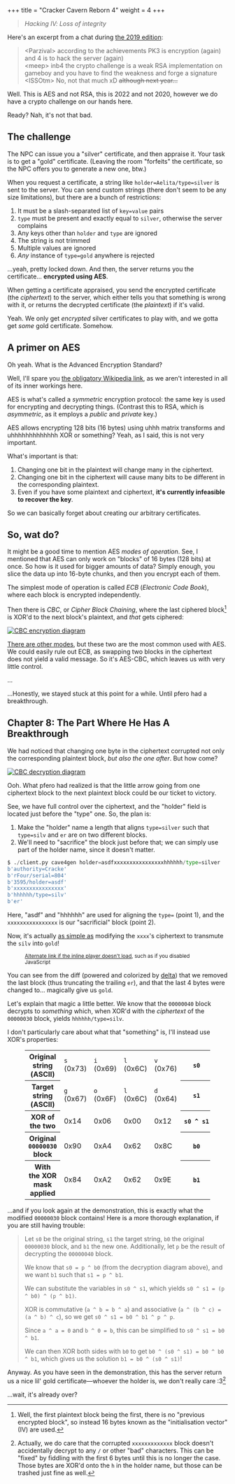 +++
title = "Cracker Cavern Reborn 4"
weight = 4
+++

> *Hacking Ⅳ: Loss of integrity*

<!-- more -->

<style>
	main img { background-color: #ffffff80; }
</style>

Here's an excerpt from a chat during [the 2019 edition](@/fools2019/pk3/index.md):

> &lt;Parzival&gt; according to the achievements PK3 is encryption (again) and 4 is to hack the server (again)  
> &lt;meep&gt; inb4 the crypto challenge is a weak RSA implementation on gameboy and you have to find the weakness and forge a signature  
> &lt;ISSOtm&gt; No, not that much xD ~~although next year...~~

Well.
This is AES and not RSA, this is 2022 and not 2020, however we do have a crypto challenge on our hands here.

Ready?
Nah, it's not that bad.

## The challenge

The NPC can issue you a "silver" certificate, and then appraise it.
Your task is to get a "gold" certificate.
(Leaving the room "forfeits" the certificate, so the NPC offers you to generate a new one, btw.)

When you request a certificate, a string like `holder=Aelita/type=silver` is sent to the server.
You can send custom strings (there don't seem to be any size limitations), but there are a bunch of restrictions:

1. It must be a slash-separated list of `key=value` pairs
2. `type` must be present and exactly equal to `silver`, otherwise the server complains
3. Any keys other than `holder` and `type` are ignored
4. The string is not trimmed
5. Multiple values are ignored
6. *Any* instance of `type=gold` anywhere is rejected

...yeah, pretty locked down.
And then, the server returns you the certificate... **encrypted using AES**.

When getting a certificate appraised, you send the encrypted certificate (the *ciphertext*) to the server, which either tells you that something is wrong with it, or returns the decrypted certificate (the *plaintext*) if it's valid.

Yeah. We only get *encrypted* silver certificates to play with, and we gotta get *some* gold certificate.
Somehow.

## A primer on AES

Oh yeah.
What is the Advanced Encryption Standard?

Well, I'll spare you [the obligatory Wikipedia link](//en.wikipedia.org/wiki/Advanced_Encryption_Standard), as we aren't interested in all of its inner workings here.

AES is what's called a *symmetric* encryption protocol: the same key is used for encrypting and decrypting things.
(Contrast this to RSA, which is *asymmetric*, as it employs a *public* and *private* key.)

AES allows encrypting 128 bits (16 bytes) using uhhh matrix transforms and uhhhhhhhhhhhhh XOR or something?
Yeah, as I said, this is not very important.

What's important is that:
1. Changing one bit in the plaintext will change many in the ciphertext.
2. Changing one bit in the ciphertext will cause many bits to be different in the corresponding plaintext.
3. Even if you have some plaintext and ciphertext, **it's currently infeasible to recover the key**.

So we can basically forget about creating our arbitrary certificates.

## So, wat do?

It might be a good time to mention AES *modes of operation*.
See, I mentioned that AES can only work on "blocks" of 16 bytes (128 bits) at once.
So how is it used for bigger amounts of data?
Simply enough, you slice the data up into 16-byte chunks, and then you encrypt each of them.

The simplest mode of operation is called *ECB* (*Electronic Code Book*), where each block is encrypted independently.

Then there is *CBC*, or *Cipher Block Chaining*, where the last ciphered block[^iv] is XOR'd to the next block's plaintext, and *that* gets ciphered:

[![CBC encryption diagram](//upload.wikimedia.org/wikipedia/commons/8/80/CBC_encryption.svg)](//en.wikipedia.org/wiki/File:CBC_encryption.svg)

[There are other modes](//en.wikipedia.org/wiki/Block_cipher_mode_of_operation), but these two are the most common used with AES.
We could easily rule out ECB, as swapping two blocks in the ciphertext does not yield a valid message.
So it's AES-CBC, which leaves us with very little control.

...

...Honestly, we stayed stuck at this point for a while.
Until pfero had a breakthrough.

[^iv]: Well, the first plaintext block being the first, there is no "previous encrypted block", so instead 16 bytes known as the "initialisation vector" (IV) are used.

## Chapter 8: The Part Where He Has A Breakthrough

We had noticed that changing one byte in the ciphertext corrupted not only the corresponding plaintext block, *but also the one after*.
But how come?

[![CBC decryption diagram](//upload.wikimedia.org/wikipedia/commons/2/2a/CBC_decryption.svg)](//en.wikipedia.org/wiki/File:CBC_decryption.svg)

Ooh.
What pfero had realized is that the little arrow going from one ciphertext block to the next plaintext block could be our ticket to victory.

See, we have full control over the ciphertext, and the "holder" field is located just before the "type" one.
So, the plan is:

1. Make the "holder" name a length that aligns `type=silver` such that `type=silv` and `er` are on two different blocks.
2. We'll need to "sacrifice" the block just before that; we can simply use part of the holder name, since it doesn't matter.

```python
$ ./client.py cave4gen holder=asdfxxxxxxxxxxxxxxxxhhhhhh/type=silver
b'authority=Cracke'
b'rFour/serial=804'
b'3595/holder=asdf'
b'xxxxxxxxxxxxxxxx'
b'hhhhhh/type=silv'
b'er'
```

Here, "asdf" and "hhhhhh" are used for aligning the `type=` (point 1), and the `xxxxxxxxxxxxxxxx` is our "sacrificial" block (point 2).

Now, it's actually [as simple as](//doomwiki.org/wiki/Dead_Simple) modifying the `xxxx`'s ciphertext to transmute the `silv` into `gold`!

<figure>
<script id="asciicast-jTVKHa8zoa7OHQtlLadpLLG1j" src="https://asciinema.celforyon.fr/a/jTVKHa8zoa7OHQtlLadpLLG1j.js" async></script>
<figcaption>
<small><a href="//asciinema.celforyon.fr/a/jTVKHa8zoa7OHQtlLadpLLG1j">Alternate link if the inline player doesn't load</a>, such as if you disabled JavaScript</small>
</figcaption>
</figure>

You can see from the diff (powered and colorized by [delta](//github.com/dandavison/delta)) that we removed the last block (thus truncating the trailing `er`), and that the last 4 bytes were changed to... magically give us `gold`.

Let's explain that magic a little better.
We know that the `00000040` block decrypts to *something* which, when XOR'd with the *ciphertext* of the `00000030` block, yields `hhhhhh/type=silv`.

I don't particularly care about what that "something" is, I'll instead use XOR's properties:

<figure>
<table style="font-feature-settings: 'calt' off, 'tnum' on;">
<tr><th>Original string (ASCII)</th><td><code>s</code> (0x73)</td><td><code>i</code> (0x69)</td><td><code>l</code> (0x6C)</td><td><code>v</code> (0x76)</td><th><code>s0</code></th></tr>
<tr><th>Target string (ASCII)</th><td><code>g</code> (0x67)</td><td><code>o</code> (0x6F)</td><td><code>l</code> (0x6C)</td><td><code>d</code> (0x64)</td><th><code>s1</code></th></tr>
<tr><th>XOR of the two</th><td>0x14</td><td>0x06</td><td>0x00</td><td>0x12</td><th><code>s0&nbsp;^&nbsp;s1</code></th></tr>
<tr><th>Original <code>00000030</code> block</th><td>0x90</td><td>0xA4</td><td>0x62</td><td>0x8C</td><th><code>b0</code></th></tr>
<tr><th>With the XOR mask applied</th><td>0x84</td><td>0xA2</td><td>0x62</td><td>0x9E</td><th><code>b1</code></th></tr>
</table>
</figure>

...and if you look again at the demonstration, this is exactly what the modified `00000030` block contains!
Here is a more thorough explanation, if you are still having trouble:

> Let `s0` be the original string, `s1` the target string, `b0` the original `00000030` block, and `b1` the new one.
> Additionally, let `p` be the result of decrypting the `00000040` block.
>
> We know that `s0 = p ^ b0` (from the decryption diagram above), and we want `b1` such that `s1 = p ^ b1`.
>
> We can substitute the variables in `s0 ^ s1`, which yields `s0 ^ s1 = (p ^ b0) ^ (p ^ b1)`.
>
> XOR is commutative (`a ^ b = b ^ a`) and associative (`a ^ (b ^ c) = (a ^ b) ^ c`), so we get `s0 ^ s1 = b0 ^ b1 ^ p ^ p`.
>
> Since `a ^ a = 0` and `b ^ 0 = b`, this can be simplified to `s0 ^ s1 = b0 ^ b1`.
>
> We can then XOR both sides with `b0` to get `b0 ^ (s0 ^ s1) = b0 ^ b0 ^ b1`, which gives us the solution `b1 = b0 ^ (s0 ^ s1)`!

Anyway.
As you have seen in the demonstration, this has the server return us a nice lil' gold certificate—whoever the holder is, we don't really care :3[^slashes]

...wait, it's already over?

[^slashes]: Actually, we do care that the corrupted `xxxxxxxxxxxxx` block doesn't accidentally decrypt to any `/` or other "bad" characters. This can be "fixed" by fiddling with the first 6 bytes until this is no longer the case. Those bytes are XOR'd onto the `h` in the holder name, but those can be trashed just fine as well.
